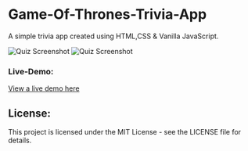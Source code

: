 # Game-Of-Thrones-Trivia-App
A simple trivia app created using HTML,CSS &amp; Vanilla JavaScript.


![Quiz Screenshot](screenshot/shot1.png)
![Quiz Screenshot](screenshot/shot2.png)

### Live-Demo:

[View a live demo here](https://algomystique.github.io/Quiz-App-VanillaJS/)

## **License:**

This project is licensed under the MIT License - see the LICENSE file for details.
